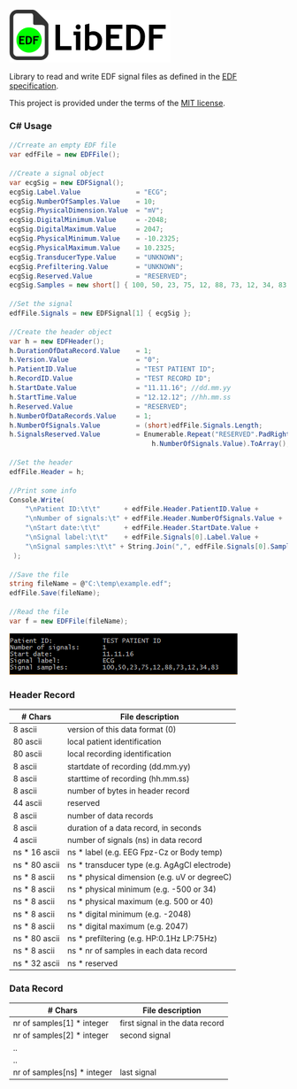 ![EDF file icon](Doc/edflib_icon.png?raw=true "EDF file icon")

Library to read and write EDF signal files as defined in the [EDF specification](http://www.edfplus.info/specs/edf.html).

This project is provided under the terms of the [MIT license](http://choosealicense.com/licenses/mit/).

### C# Usage

```cs
//Crreate an empty EDF file
var edfFile = new EDFFile();

//Create a signal object
var ecgSig = new EDFSignal();
ecgSig.Label.Value              = "ECG";
ecgSig.NumberOfSamples.Value    = 10;
ecgSig.PhysicalDimension.Value  = "mV";
ecgSig.DigitalMinimum.Value     = -2048;
ecgSig.DigitalMaximum.Value     = 2047;
ecgSig.PhysicalMinimum.Value    = -10.2325;
ecgSig.PhysicalMaximum.Value    = 10.2325;
ecgSig.TransducerType.Value     = "UNKNOWN";
ecgSig.Prefiltering.Value       = "UNKNOWN";
ecgSig.Reserved.Value           = "RESERVED";
ecgSig.Samples = new short[] { 100, 50, 23, 75, 12, 88, 73, 12, 34, 83 };

//Set the signal
edfFile.Signals = new EDFSignal[1] { ecgSig };

//Create the header object
var h = new EDFHeader();
h.DurationOfDataRecord.Value    = 1;
h.Version.Value                 = "0";
h.PatientID.Value               = "TEST PATIENT ID";
h.RecordID.Value                = "TEST RECORD ID";
h.StartDate.Value               = "11.11.16"; //dd.mm.yy
h.StartTime.Value               = "12.12.12"; //hh.mm.ss
h.Reserved.Value                = "RESERVED";
h.NumberOfDataRecords.Value     = 1;
h.NumberOfSignals.Value         = (short)edfFile.Signals.Length;
h.SignalsReserved.Value         = Enumerable.Repeat("RESERVED".PadRight(32, ' '), 
                                    h.NumberOfSignals.Value).ToArray();

//Set the header
edfFile.Header = h;

//Print some info
Console.Write(
    "\nPatient ID:\t\t"      + edfFile.Header.PatientID.Value +
    "\nNumber of signals:\t" + edfFile.Header.NumberOfSignals.Value +
    "\nStart date:\t\t"      + edfFile.Header.StartDate.Value +
    "\nSignal label:\t\t"    + edfFile.Signals[0].Label.Value +
    "\nSignal samples:\t\t" + String.Join(",", edfFile.Signals[0].Samples.Skip(0).Take(10).ToArray())
 );

//Save the file
string fileName = @"C:\temp\example.edf";
edfFile.Save(fileName);

//Read the file
var f = new EDFFile(fileName);
```

![Console example](Doc/edf_example_console.png?raw=true)

### Header Record 

| # Chars | File description                               |
|---------|------------------------------------------------|
|8 ascii  | version of this data format (0) |
|80 ascii | local patient identification |
|80 ascii | local recording identification |
|8 ascii  | startdate of recording (dd.mm.yy)|
|8 ascii  | starttime of recording (hh.mm.ss) |
|8 ascii  | number of bytes in header record |
|44 ascii | reserved |
|8 ascii  | number of data records|
|8 ascii  | duration of a data record, in seconds |
|4 ascii  | number of signals (ns) in data record |
|ns * 16 ascii | ns * label (e.g. EEG Fpz-Cz or Body temp)| 
|ns * 80 ascii | ns * transducer type (e.g. AgAgCl electrode) |
|ns * 8 ascii  | ns * physical dimension (e.g. uV or degreeC) |
|ns * 8 ascii  | ns * physical minimum (e.g. -500 or 34) |
|ns * 8 ascii  | ns * physical maximum (e.g. 500 or 40) |
|ns * 8 ascii  | ns * digital minimum (e.g. -2048) |
|ns * 8 ascii  | ns * digital maximum (e.g. 2047) |
|ns * 80 ascii | ns * prefiltering (e.g. HP:0.1Hz LP:75Hz) |
|ns * 8 ascii  | ns * nr of samples in each data record |
|ns * 32 ascii | ns * reserved|

### Data Record 

| # Chars                   | File description                |
|---------------------------|---------------------------------|
|nr of samples[1] * integer | first signal in the data record |
|nr of samples[2] * integer | second signal                   |
|.. | |
|.. | |
|nr of samples[ns] * integer | last signal | 
